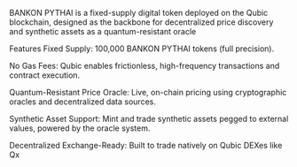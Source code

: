 BANKON PYTHAI is a fixed-supply digital token deployed on the Qubic blockchain, designed as the backbone for decentralized price discovery and synthetic assets as a quantum-resistant oracle

Features
Fixed Supply: 100,000 BANKON PYTHAI tokens (full precision).

No Gas Fees: Qubic enables frictionless, high-frequency transactions and contract execution.

Quantum-Resistant Price Oracle: Live, on-chain pricing using cryptographic oracles and decentralized data sources.

Synthetic Asset Support: Mint and trade synthetic assets pegged to external values, powered by the oracle system.

Decentralized Exchange-Ready: Built to trade natively on Qubic DEXes like Qx
